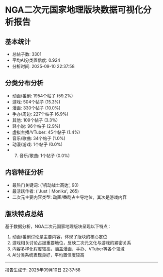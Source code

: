 
# NGA二次元国家地理版块数据可视化分析报告

## 基本统计
- 总帖子数: 3301
- 平均AI分类置信度: 0.924
- 分析时间: 2025-09-10 22:37:58

## 分类分布分析
- 动画/番剧: 1954个帖子 (59.2%)
- 游戏: 504个帖子 (15.3%)
- 漫画: 330个帖子 (10.0%)
- 手办/周边: 227个帖子 (6.9%)
- 其他: 109个帖子 (3.3%)
- 轻小说: 96个帖子 (2.9%)
- 虚拟主播/VTuber: 45个帖子 (1.4%)
- 音乐/歌曲: 34个帖子 (1.0%)
- 动漫/游戏: 1个帖子 (0.0%)
- 7. 音乐/歌曲: 1个帖子 (0.0%)

## 内容特征分析
- 最热门关键词: ('机动战士高达', 90)
- 最活跃作者: ('Just｜Monika', 265)
- 二次元主要内容类型: 动画/番剧占主导地位，其次是游戏内容

## 版块特点总结
基于数据分析，NGA二次元国家地理版块呈现以下特点：
1. 动画/番剧讨论是主要内容，体现了版块的核心定位
2. 游戏相关讨论占据重要地位，反映二次元文化与游戏的紧密关系
3. 内容多样化程度较高，涵盖漫画、手办、VTuber等各个领域
4. AI分类系统表现良好，平均置信度较高

---
报告生成于: 2025年09月10日 22:37:58

